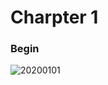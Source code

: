 # Charpter 1

### Begin

![20200101](/Users/Emilo/Documents/Blog/media/files/2020/1/1/20200101.jpg)

